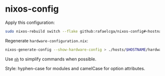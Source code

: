 # nixos-config

Apply this configuration:
```bash
sudo nixos-rebuild switch --flake github:rafaelcga/nixos-config#<hostname>
```

Regenerate `hardware-configuration.nix`:
```bash
nixos-generate-config --show-hardware-config > ./hosts/$HOSTNAME/hardware-configuration.nix
```

Use [`nh`](https://github.com/nix-community/nh) to simplify commands when possible.

Style: hyphen-case for modules and camelCase for option attributes.
